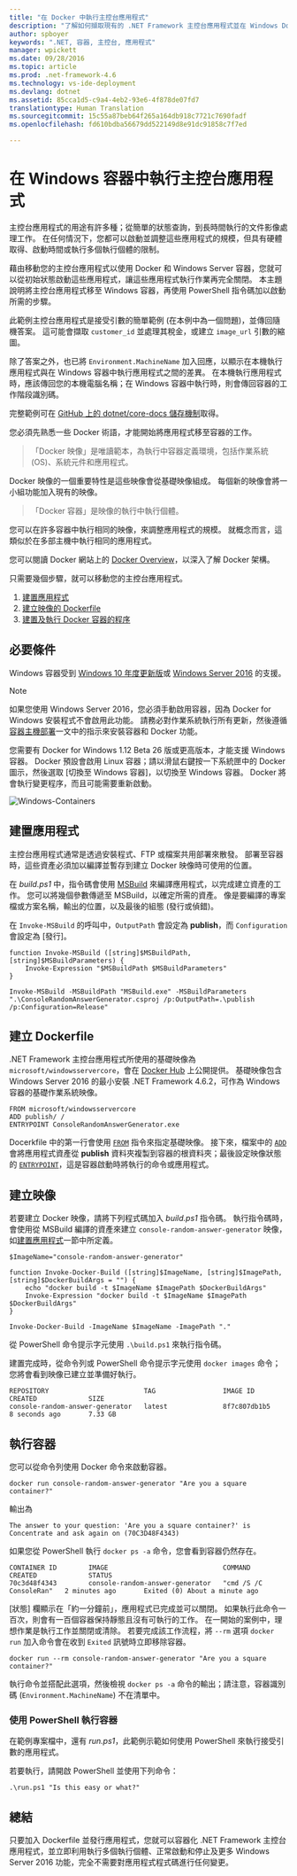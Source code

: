 ```yaml
---
title: "在 Docker 中執行主控台應用程式"
description: "了解如何擷取現有的 .NET Framework 主控台應用程式並在 Windows Docker 容器中執行。"
author: spboyer
keywords: ".NET, 容器, 主控台, 應用程式"
manager: wpickett
ms.date: 09/28/2016
ms.topic: article
ms.prod: .net-framework-4.6
ms.technology: vs-ide-deployment
ms.devlang: dotnet
ms.assetid: 85cca1d5-c9a4-4eb2-93e6-4f878de07fd7
translationtype: Human Translation
ms.sourcegitcommit: 15c55a87beb64f265a164db918c7721c7690fadf
ms.openlocfilehash: fd610bdba56679dd522149d8e91dc91858c7f7ed

---
```


# <a name="running-console-applications-in-windows-containers"></a>在 Windows 容器中執行主控台應用程式

主控台應用程式的用途有許多種；從簡單的狀態查詢，到長時間執行的文件影像處理工作。 在任何情況下，您都可以啟動並調整這些應用程式的規模，但具有硬體取得、啟動時間或執行多個執行個體的限制。

藉由移動您的主控台應用程式以使用 Docker 和 Windows Server 容器，您就可以從初始狀態啟動這些應用程式，讓這些應用程式執行作業再完全關閉。 本主題說明將主控台應用程式移至 Windows 容器，再使用 PowerShell 指令碼加以啟動所需的步驟。

此範例主控台應用程式是接受引數的簡單範例 (在本例中為一個問題)，並傳回隨機答案。 這可能會擷取 `customer_id` 並處理其稅金，或建立 `image_url` 引數的縮圖。

除了答案之外，也已將 `Environment.MachineName` 加入回應，以顯示在本機執行應用程式與在 Windows 容器中執行應用程式之間的差異。 在本機執行應用程式時，應該傳回您的本機電腦名稱；在 Windows 容器中執行時，則會傳回容器的工作階段識別碼。

完整範例可在 [GitHub 上的 dotnet/core-docs 儲存機制](https://github.com/dotnet/docs/tree/master/samples/framework/docker/ConsoleRandomAnswerGenerator)取得。

您必須先熟悉一些 Docker 術語，才能開始將應用程式移至容器的工作。

> 「Docker 映像」是唯讀範本，為執行中容器定義環境，包括作業系統 (OS)、系統元件和應用程式。

Docker 映像的一個重要特性是這些映像會從基礎映像組成。 每個新的映像會將一小組功能加入現有的映像。 

> 「Docker 容器」是映像的執行中執行個體。 

您可以在許多容器中執行相同的映像，來調整應用程式的規模。
就概念而言，這類似於在多部主機中執行相同的應用程式。

您可以閱讀 Docker 網站上的 [Docker Overview](https://docs.docker.com/engine/understanding-docker/)，以深入了解 Docker 架構。 

只需要幾個步驟，就可以移動您的主控台應用程式。

1. [建置應用程式](#building-the-application)
1. [建立映像的 Dockerfile](#creating-the-dockerfile)
1. [建置及執行 Docker 容器的程序](#creating-the-image)

## <a name="prerequisites"></a>必要條件
Windows 容器受到 [Windows 10 年度更新版](https://www.microsoft.com/en-us/software-download/windows10/)或 [Windows Server 2016](https://www.microsoft.com/en-us/cloud-platform/windows-server) 的支援。

> [!NOTE]
>如果您使用 Windows Server 2016，您必須手動啟用容器，因為 Docker for Windows 安裝程式不會啟用此功能。 請務必對作業系統執行所有更新，然後遵循[容器主機部署](https://msdn.microsoft.com/en-us/virtualization/windowscontainers/deployment/deployment)一文中的指示來安裝容器和 Docker 功能。

您需要有 Docker for Windows 1.12 Beta 26 版或更高版本，才能支援 Windows 容器。 Docker 預設會啟用 Linux 容器；請以滑鼠右鍵按一下系統匣中的 Docker 圖示，然後選取 [切換至 Windows 容器]，以切換至 Windows 容器。 Docker 將會執行變更程序，而且可能需要重新啟動。

![Windows-Containers](./media/console/SwitchContainer.png)

## <a name="building-the-application"></a>建置應用程式
主控台應用程式通常是透過安裝程式、FTP 或檔案共用部署來散發。 部署至容器時，這些資產必須加以編譯並暫存到建立 Docker 映像時可使用的位置。

在 *build.ps1* 中，指令碼會使用 [MSBuild](https://msdn.microsoft.com/en-us/library/dd393574.aspx) 來編譯應用程式，以完成建立資產的工作。 您可以將幾個參數傳遞至 MSBuild，以確定所需的資產。 像是要編譯的專案檔或方案名稱，輸出的位置，以及最後的組態 (發行或偵錯)。

在 `Invoke-MSBuild` 的呼叫中，`OutputPath` 會設定為 **publish**，而 `Configuration` 會設定為 [發行]。 

```
function Invoke-MSBuild ([string]$MSBuildPath, [string]$MSBuildParameters) {
    Invoke-Expression "$MSBuildPath $MSBuildParameters"
}

Invoke-MSBuild -MSBuildPath "MSBuild.exe" -MSBuildParameters ".\ConsoleRandomAnswerGenerator.csproj /p:OutputPath=.\publish /p:Configuration=Release"
```

## <a name="creating-the-dockerfile"></a>建立 Dockerfile
.NET Framework 主控台應用程式所使用的基礎映像為 `microsoft/windowsservercore`，會在 [Docker Hub](https://hub.docker.com/r/microsoft/windowsservercore/) 上公開提供。 基礎映像包含 Windows Server 2016 的最小安裝 .NET Framework 4.6.2，可作為 Windows 容器的基礎作業系統映像。

```
FROM microsoft/windowsservercore
ADD publish/ /
ENTRYPOINT ConsoleRandomAnswerGenerator.exe
```
Docerkfile 中的第一行會使用 [`FROM`](https://docs.docker.com/engine/reference/builder/#/from) 指令來指定基礎映像。 接下來，檔案中的 [`ADD`](https://docs.docker.com/engine/reference/builder/#/add) 會將應用程式資產從 **publish** 資料夾複製到容器的根資料夾；最後設定映像狀態的 [`ENTRYPOINT`](https://docs.docker.com/engine/reference/builder/#/entrypoint)，這是容器啟動時將執行的命令或應用程式。 

## <a name="creating-the-image"></a>建立映像
若要建立 Docker 映像，請將下列程式碼加入 *build.ps1* 指令碼。 執行指令碼時，會使用從 MSBuild 編譯的資產來建立 `console-random-answer-generator` 映像，如[建置應用程式](#building-the-application)一節中所定義。

```
$ImageName="console-random-answer-generator"

function Invoke-Docker-Build ([string]$ImageName, [string]$ImagePath, [string]$DockerBuildArgs = "") {
    echo "docker build -t $ImageName $ImagePath $DockerBuildArgs"
    Invoke-Expression "docker build -t $ImageName $ImagePath $DockerBuildArgs"
}

Invoke-Docker-Build -ImageName $ImageName -ImagePath "."
```

從 PowerShell 命令提示字元使用 `.\build.ps1` 來執行指令碼。

建置完成時，從命令列或 PowerShell 命令提示字元使用 `docker images` 命令；您將會看到映像已建立並準備好執行。

```
REPOSITORY                        TAG                 IMAGE ID            CREATED             SIZE
console-random-answer-generator   latest              8f7c807db1b5        8 seconds ago       7.33 GB
```

## <a name="running-the-container"></a>執行容器
您可以從命令列使用 Docker 命令來啟動容器。

```
docker run console-random-answer-generator "Are you a square container?"
```

輸出為

```
The answer to your question: 'Are you a square container?' is Concentrate and ask again on (70C3D48F4343)
```

如果您從 PowerShell 執行 `docker ps -a` 命令，您會看到容器仍然存在。

```
CONTAINER ID        IMAGE                             COMMAND                  CREATED             STATUS                          
70c3d48f4343        console-random-answer-generator   "cmd /S /C ConsoleRan"   2 minutes ago       Exited (0) About a minute ago      
```

[狀態] 欄顯示在「約一分鐘前」，應用程式已完成並可以關閉。 如果執行此命令一百次，則會有一百個容器保持靜態且沒有可執行的工作。 在一開始的案例中，理想作業是執行工作並關閉或清除。 若要完成該工作流程，將 `--rm` 選項 `docker run` 加入命令會在收到 `Exited` 訊號時立即移除容器。

```
docker run --rm console-random-answer-generator "Are you a square container?"
```

執行命令並搭配此選項，然後檢視 `docker ps -a` 命令的輸出；請注意，容器識別碼 (`Environment.MachineName`) 不在清單中。

### <a name="running-the-container-using-powershell"></a>使用 PowerShell 執行容器
在範例專案檔中，還有 *run.ps1*，此範例示範如何使用 PowerShell 來執行接受引數的應用程式。

若要執行，請開啟 PowerShell 並使用下列命令：

```
.\run.ps1 "Is this easy or what?"
```

## <a name="summary"></a>總結
只要加入 Dockerfile 並發行應用程式，您就可以容器化 .NET Framework 主控台應用程式，並立即利用執行多個執行個體、正常啟動和停止及更多 Windows Server 2016 功能，完全不需要對應用程式程式碼進行任何變更。



<!--HONumber=Nov16_HO1-->


